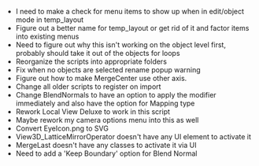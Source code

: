 - I need to make a check for menu items to show up when in edit/object mode in temp_layout
- Figure out a better name for temp_layout or get rid of it and factor items into existing menus
- Need to figure out why this isn't working on the object level first, probably should take it out of the objects for loops
- Reorganize the scripts into appropriate folders
- Fix when no objects are selected rename popup warning
- Figure out how to make MergeCenter use other axis.
- Change all older scripts to register on import
- Change BlendNormals to have an option to apply the modifier immediately and also have the option for Mapping type
- Rework Local View Deluxe to work in this script
- Maybe rework my camera options menu into this as well
- Convert EyeIcon.png to SVG
- View3D_LatticeMirrorOperator doesn't have any UI element to activate it
- MergeLast doesn't have any classes to activate it via UI
- Need to add a 'Keep Boundary' option for Blend Normal
